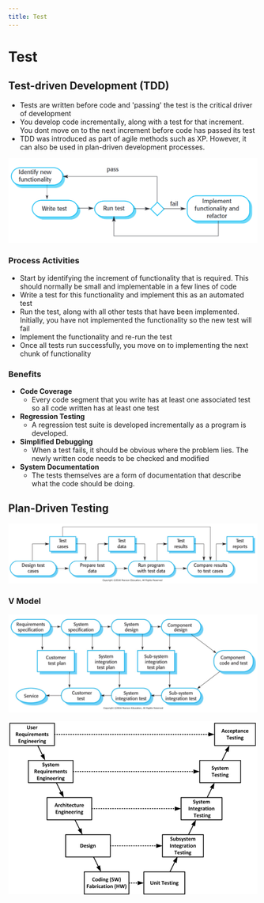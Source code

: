 ```yaml
---
title: Test
---
```


# Test



## Test-driven Development (TDD)

* Tests are written before code and 'passing' the test is the critical driver of development
* You develop code incrementally, along with a test for that increment.
    You dont move on to the next increment before code has passed its test
* TDD was introduced as part of agile methods such as XP.
    However, it can also be used in plan-driven development processes.

![image-20200122102935434](images/9b-req-elicitation-and-test/image-20200122102935434.png)



### Process Activities

* Start by identifying the increment of functionality that is required. This should normally be small and implementable in a few lines of code
* Write a test for this functionality and implement this as an automated test
* Run the test, along with all other tests that have been implemented. Initially, you have not implemented the functionality so the new test will fail
* Implement the functionality and re-run the test
* Once all tests run successfully, you move on to implementing the next chunk of functionality



### Benefits

* **Code Coverage**
    * Every code segment that you write has at least one associated test so all code written has at least one test
* **Regression Testing**
    * A regression test suite is developed incrementally as a program is developed.
* **Simplified Debugging**
    * When a test fails, it should be obvious where the problem lies. The newly written code needs to be checked and modified
* **System Documentation**
    * The tests themselves are a form of documentation that describe what the code should be doing. 



## Plan-Driven Testing

![image-20200122104029586](images/9b-req-elicitation-and-test/image-20200122104029586.png)



### V Model

![image-20200122104043128](images/9b-req-elicitation-and-test/image-20200122104043128.png)

![image-20200122104130530](images/9b-req-elicitation-and-test/image-20200122104130530.png)

